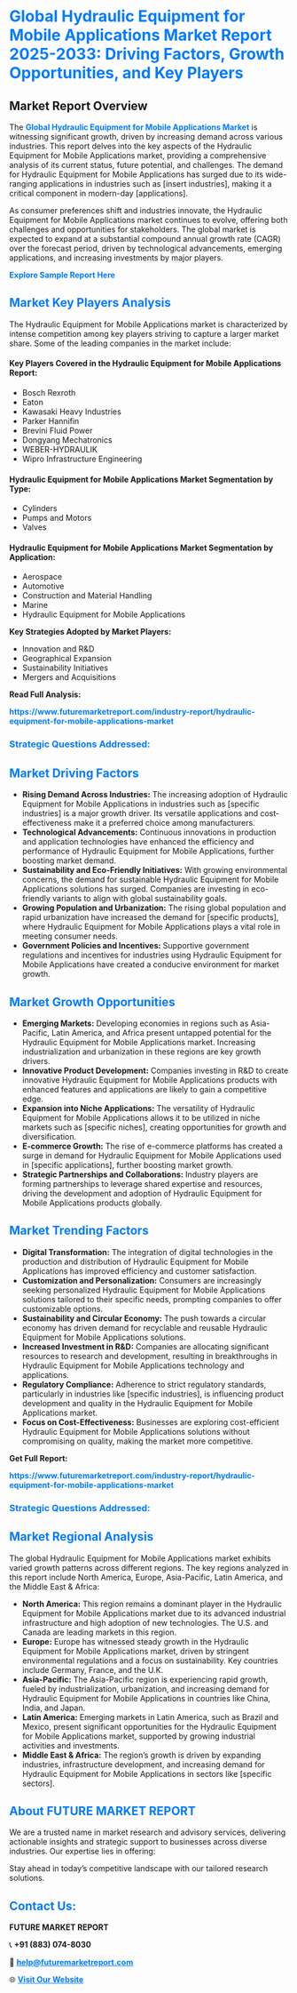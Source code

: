 <h1 style="color: #007BFF;">Global Hydraulic Equipment for Mobile Applications Market Report 2025-2033: Driving Factors, Growth Opportunities, and Key Players</h1>

<section id="overview">
<h2>Market Report Overview</h2>
<p>The <a href="https://www.futuremarketreport.com/industry-report/hydraulic-equipment-for-mobile-applications-market" style="color: #007BFF; text-decoration: none;"><strong>Global Hydraulic Equipment for Mobile Applications Market</strong></a> is witnessing significant growth, driven by increasing demand across various industries. This report delves into the key aspects of the Hydraulic Equipment for Mobile Applications market, providing a comprehensive analysis of its current status, future potential, and challenges. The demand for Hydraulic Equipment for Mobile Applications has surged due to its wide-ranging applications in industries such as [insert industries], making it a critical component in modern-day [applications].</p>
<p>As consumer preferences shift and industries innovate, the Hydraulic Equipment for Mobile Applications market continues to evolve, offering both challenges and opportunities for stakeholders. The global market is expected to expand at a substantial compound annual growth rate (CAGR) over the forecast period, driven by technological advancements, emerging applications, and increasing investments by major players.</p>
</section>

<section id="overview">
<p><a href="https://www.futuremarketreport.com/request-sample/reportId=111509" style="color: #007BFF; text-decoration: none;"><strong>Explore Sample Report Here</strong></a></p>
</section>

<section id="key-players">
<h2 style="color: #007BFF;">Market Key Players Analysis</h2>
<p>The Hydraulic Equipment for Mobile Applications market is characterized by intense competition among key players striving to capture a larger market share. Some of the leading companies in the market include:</p>
<h4>Key Players Covered in the Hydraulic Equipment for Mobile Applications Report:</h4>
<ul><li>Bosch Rexroth</li><li>Eaton</li><li>Kawasaki Heavy Industries</li><li>Parker Hannifin</li><li>Brevini Fluid Power</li><li>Dongyang Mechatronics</li><li>WEBER-HYDRAULIK</li><li>Wipro Infrastructure Engineering</li></ul>
<h4>Hydraulic Equipment for Mobile Applications Market Segmentation by Type:</h4>
<ul><li>Cylinders</li><li>Pumps and Motors</li><li>Valves</li></ul>

<h4>Hydraulic Equipment for Mobile Applications Market Segmentation by Application:</h4>
<ul><li>Aerospace</li><li>Automotive</li><li>Construction and Material Handling</li><li>Marine</li><li>Hydraulic Equipment for Mobile Applications</li></ul>
<p><strong>Key Strategies Adopted by Market Players:</strong></p>
<ul>
<li>Innovation and R&D</li>
<li>Geographical Expansion</li>
<li>Sustainability Initiatives</li>
<li>Mergers and Acquisitions</li>
</ul>
</section>

<section>
<p><strong>Read Full Analysis: </strong></p><a href="https://www.futuremarketreport.com/industry-report/hydraulic-equipment-for-mobile-applications-market" style="color: #007BFF; text-decoration: none;"><strong>https://www.futuremarketreport.com/industry-report/hydraulic-equipment-for-mobile-applications-market</strong></a>
<h3 style="color: #007BFF;">Strategic Questions Addressed:</h3>
</section>

<section id="driving-factors">
<h2 style="color: #007BFF;">Market Driving Factors</h2>
<ul>
<li><strong>Rising Demand Across Industries:</strong> The increasing adoption of Hydraulic Equipment for Mobile Applications in industries such as [specific industries] is a major growth driver. Its versatile applications and cost-effectiveness make it a preferred choice among manufacturers.</li>
<li><strong>Technological Advancements:</strong> Continuous innovations in production and application technologies have enhanced the efficiency and performance of Hydraulic Equipment for Mobile Applications, further boosting market demand.</li>
<li><strong>Sustainability and Eco-Friendly Initiatives:</strong> With growing environmental concerns, the demand for sustainable Hydraulic Equipment for Mobile Applications solutions has surged. Companies are investing in eco-friendly variants to align with global sustainability goals.</li>
<li><strong>Growing Population and Urbanization:</strong> The rising global population and rapid urbanization have increased the demand for [specific products], where Hydraulic Equipment for Mobile Applications plays a vital role in meeting consumer needs.</li>
<li><strong>Government Policies and Incentives:</strong> Supportive government regulations and incentives for industries using Hydraulic Equipment for Mobile Applications have created a conducive environment for market growth.</li>
</ul>
</section>

<section id="growth-opportunities">
<h2 style="color: #007BFF;">Market Growth Opportunities</h2>
<ul>
<li><strong>Emerging Markets:</strong> Developing economies in regions such as Asia-Pacific, Latin America, and Africa present untapped potential for the Hydraulic Equipment for Mobile Applications market. Increasing industrialization and urbanization in these regions are key growth drivers.</li>
<li><strong>Innovative Product Development:</strong> Companies investing in R&D to create innovative Hydraulic Equipment for Mobile Applications products with enhanced features and applications are likely to gain a competitive edge.</li>
<li><strong>Expansion into Niche Applications:</strong> The versatility of Hydraulic Equipment for Mobile Applications allows it to be utilized in niche markets such as [specific niches], creating opportunities for growth and diversification.</li>
<li><strong>E-commerce Growth:</strong> The rise of e-commerce platforms has created a surge in demand for Hydraulic Equipment for Mobile Applications used in [specific applications], further boosting market growth.</li>
<li><strong>Strategic Partnerships and Collaborations:</strong> Industry players are forming partnerships to leverage shared expertise and resources, driving the development and adoption of Hydraulic Equipment for Mobile Applications products globally.</li>
</ul>
</section>

<section id="trending-factors">
<h2 style="color: #007BFF;">Market Trending Factors</h2>
<ul>
<li><strong>Digital Transformation:</strong> The integration of digital technologies in the production and distribution of Hydraulic Equipment for Mobile Applications has improved efficiency and customer satisfaction.</li>
<li><strong>Customization and Personalization:</strong> Consumers are increasingly seeking personalized Hydraulic Equipment for Mobile Applications solutions tailored to their specific needs, prompting companies to offer customizable options.</li>
<li><strong>Sustainability and Circular Economy:</strong> The push towards a circular economy has driven demand for recyclable and reusable Hydraulic Equipment for Mobile Applications solutions.</li>
<li><strong>Increased Investment in R&D:</strong> Companies are allocating significant resources to research and development, resulting in breakthroughs in Hydraulic Equipment for Mobile Applications technology and applications.</li>
<li><strong>Regulatory Compliance:</strong> Adherence to strict regulatory standards, particularly in industries like [specific industries], is influencing product development and quality in the Hydraulic Equipment for Mobile Applications market.</li>
<li><strong>Focus on Cost-Effectiveness:</strong> Businesses are exploring cost-efficient Hydraulic Equipment for Mobile Applications solutions without compromising on quality, making the market more competitive.</li>
</ul>
</section>

<section>
<p><strong>Get Full Report: </strong></p><a href="https://www.futuremarketreport.com/industry-report/hydraulic-equipment-for-mobile-applications-market" style="color: #007BFF; text-decoration: none;"><strong>https://www.futuremarketreport.com/industry-report/hydraulic-equipment-for-mobile-applications-market</strong></a>
<h3 style="color: #007BFF;">Strategic Questions Addressed:</h3>
</section>


<section id="regional-analysis">
<h2 style="color: #007BFF;">Market Regional Analysis</h2>
<p>The global Hydraulic Equipment for Mobile Applications market exhibits varied growth patterns across different regions. The key regions analyzed in this report include North America, Europe, Asia-Pacific, Latin America, and the Middle East & Africa:</p>
<ul>
<li><strong>North America:</strong> This region remains a dominant player in the Hydraulic Equipment for Mobile Applications market due to its advanced industrial infrastructure and high adoption of new technologies. The U.S. and Canada are leading markets in this region.</li>
<li><strong>Europe:</strong> Europe has witnessed steady growth in the Hydraulic Equipment for Mobile Applications market, driven by stringent environmental regulations and a focus on sustainability. Key countries include Germany, France, and the U.K.</li>
<li><strong>Asia-Pacific:</strong> The Asia-Pacific region is experiencing rapid growth, fueled by industrialization, urbanization, and increasing demand for Hydraulic Equipment for Mobile Applications in countries like China, India, and Japan.</li>
<li><strong>Latin America:</strong> Emerging markets in Latin America, such as Brazil and Mexico, present significant opportunities for the Hydraulic Equipment for Mobile Applications market, supported by growing industrial activities and investments.</li>
<li><strong>Middle East & Africa:</strong> The region’s growth is driven by expanding industries, infrastructure development, and increasing demand for Hydraulic Equipment for Mobile Applications in sectors like [specific sectors].</li>
</ul>
</section>

<footer>
<h2 style="color: #007BFF;">About FUTURE MARKET REPORT</h2>
<p>We are a trusted name in market research and advisory services, delivering actionable insights and strategic support to businesses across diverse industries. Our expertise lies in offering:</p>

<p>Stay ahead in today’s competitive landscape with our tailored research solutions.</p>

<h2 style="color: #007BFF;">Contact Us:</h2>
<p><strong>FUTURE MARKET REPORT</strong></p>
<p>📞 <strong>+91 (883) 074-8030</strong></p>
<p>📧 <strong><a href="mailto:help@futuremarketreport.com" style="color: #007BFF;">help@futuremarketreport.com</a></strong></p>
<p>🌐 <strong><a href="https://www.futuremarketreport.com/" style="color: #007BFF;">Visit Our Website</a></strong></p>
</footer>